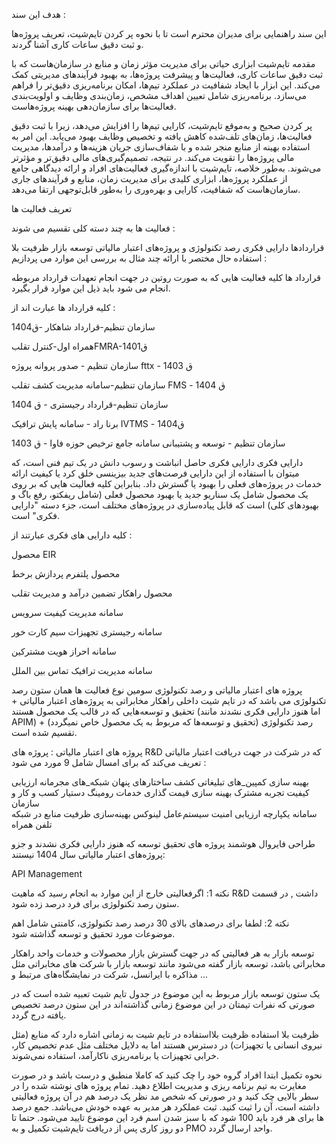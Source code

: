 هدف این سند :

این سند راهنمایی برای مدیران محترم است تا با نحوه پر کردن تایم‌شیت، تعریف پروژه‌ها و ثبت دقیق ساعات کاری آشنا گردند.

مقدمه
تایم‌شیت ابزاری حیاتی برای مدیریت مؤثر زمان و منابع در سازمان‌هاست که با ثبت دقیق ساعات کاری، فعالیت‌ها و پیشرفت پروژه‌ها، به بهبود فرآیندهای مدیریتی کمک می‌کند. این ابزار با ایجاد شفافیت در عملکرد تیم‌ها، امکان برنامه‌ریزی دقیق‌تر را فراهم می‌سازد. برنامه‌ریزی شامل تعیین اهداف مشخص، زمان‌بندی وظایف و اولویت‌بندی فعالیت‌ها برای سازمان‌دهی بهینه پروژه‌هاست.

پر کردن صحیح و به‌موقع تایم‌شیت، کارایی تیم‌ها را افزایش می‌دهد، زیرا با ثبت دقیق فعالیت‌ها، زمان‌های تلف‌شده کاهش یافته و تخصیص وظایف بهبود می‌یابد. این امر به استفاده بهینه از منابع منجر شده و با شفاف‌سازی جریان هزینه‌ها و درآمدها، مدیریت مالی پروژه‌ها را تقویت می‌کند. در نتیجه، تصمیم‌گیری‌های مالی دقیق‌تر و مؤثرتر می‌شوند. به‌طور خلاصه، تایم‌شیت با اندازه‌گیری فعالیت‌های افراد و ارائه دیدگاهی جامع از عملکرد پروژه‌ها، ابزاری کلیدی برای مدیریت زمان، منابع و فرآیندهای جاری سازمان‌هاست که شفافیت، کارایی و بهره‌وری را به‌طور قابل‌توجهی ارتقا می‌دهد.



تعریف فعالیت ها


 فعالیت ها به چند دسته کلی تقسیم می شوند :



قراردادها
دارایی فکری
رصد تکنولوژی و پروژه‌های اعتبار مالیاتی
توسعه بازار
ظرفیت بلا استفاده
حال مختصر با ارائه چند مثال به بررسی این موارد می پردازیم :

قرارداد ها
کلیه فعالیت هایی که به صورت روتین در جهت انجام  تعهدات قرارداد مربوطه انجام می شود باید ذیل این موارد قرار بگیرد.

کلیه قرارداد ها عبارت اند از :

سازمان تنظیم-قرارداد شاهکار -ق1404

همراه اول-کنترل تقلبFMRA-ق1401

سازمان تنظیم - صدور پروانه پروژه fttx - ق 1403

سازمان تنظیم-سامانه مدیریت کشف تقلب FMS - ق 1404

سازمان تنظیم-قرارداد رجیستری - ق 1404

برنا راد - سامانه پایش ترافیک IVTMS - ق1404

سازمان تنظیم - توسعه و پشتیبانی سامانه جامع ترخیص حوزه فاوا - ق 1403

دارایی فکری
دارایی فکری حاصل انباشت و رسوب دانش در یک تیم فنی است، که میتوان با استفاده از این دارایی فرصت‌های جدید بیزینسی خلق کرد یا کیفیت ارائه خدمات در پروژه‌های فعلی را بهبود یا گسترش داد. بنابراین کلیه فعالیت هایی که بر روی یک محصول شامل یک سناریو جدید یا بهبود محصول فعلی (شامل ریفکتو، رفع باگ و بهبودهای کلی) است که قابل پیاده‌سازی در پروژه‌های مختلف است، جزء دسته "دارایی فکری" است. 

کلیه دارایی های فکری عبارتند از :

محصول EIR

محصول پلتفرم پردازش برخط

محصول راهکار تضمین درآمد و مدیریت تقلب

سامانه مدیریت کیفیت سرویس

سامانه رجیستری تجهیزات سیم کارت خور

سامانه احراز هویت مشترکین

سامانه مدیریت ترافیک تماس بین الملل

پروژه های اعتبار مالیاتی و رصد تکنولوژی
سومین نوع فعالیت ها همان ستون رصد تکنولوژی می باشد که در تایم شیت داخلی راهکار مخابراتی به پروژه‌های اعتبار مالیاتی + تحقیق و توسعه‌هایی که در قالب یک محصول هستند (اما هنوز دارایی فکری نشدند مانند APIM) +  رصد تکنولوژی (تحقیق و توسعه‌ها که مربوط به یک محصول خاص نمیگردد) تقسیم شده است.  

پروژه های اعتبار مالیاتی : پروژه های R&D  که در شرکت در جهت دریافت اعتبار مالیاتی تعریف می‌کند که برای امسال شامل 9 مورد می شود :

بهینه سازی کمپین_های تبلیغاتی
کشف ساختارهای پنهان شبکه_های مجرمانه
ارزیابی کیفیت تجربه مشترک
بهینه سازی قیمت گذاری خدمات رومینگ
دستیار کسب و کار و سازمان                       
سامانه یکپارچه ارزیابی امنیت سیستم‌عامل لینوکس
بهینه‌سازی ظرفيت منابع در شبکه تلفن همراه

طراحی فایروال هوشمند
پروژه های تحقیق توسعه که هنوز دارایی فکری نشدند و جزو پروژه‌های اعتبار مالیاتی سال 1404 نیستند:

API  Management

 نکته 1: اگرفعالیتی خارج از این موارد به انجام رسید که ماهیت R&D  داشت , در قسمت ستون رصد تکنولوژی برای فرد درصد زده شود.

نکته 2: لطفا برای درصدهای بالای 30 درصد رصد تکنولوژی، کامنتی شامل اهم موضوعات مورد تحقیق و توسعه گذاشته شود. 

توسعه بازار
به هر فعالیتی که در جهت گسترش بازار محصولات و خدمات واحد راهکار مخابراتی باشد، توسعه بازار گفته می‌شود مانند توسعه بازار با شرکت های مخابراتی  مثل مذاکره با ایرانسل، شرکت در نمایشگاه‌های مرتبط و ...

یک ستون توسعه بازار مربوط به این موضوع در جدول تایم شیت تعبیه شده است که در صورتی که نفرات تیمتان در این موضوع زمانی گذاشته‌اند در این ستون درصد تخصیص یافته درج گردد. 

ظرفیت بلا استفاده
ظرفیت بلااستفاده در تایم شیت به زمانی اشاره دارد که منابع (مثل نیروی انسانی یا تجهیزات) در دسترس هستند اما به دلایل مختلف مثل عدم تخصیص کار، خرابی تجهیزات یا برنامه‌ریزی ناکارآمد، استفاده نمی‌شوند.

نحوه تکمیل
ابتدا افراد گروه خود را چک کنید که کاملا منطبق و درست باشد و در صورت مغایرت به تیم برنامه ریزی و مدیریت اطلاع دهید.
تمام پروژه های نوشته شده را در سطر بالایی چک کنید و در صورتی که شخص مد نظر یک درصد هم در آن پروژه فعالیتی داشته است، آن را ثبت کنید.
ثبت عملکرد هر مدیر به عهده خودش می‌باشد.
جمع درصد ها برای هر فرد باید 100 شود که با سبز شدن اسم فرد این موضوع تایید می‌شود.
حتما تا دو روز کاری پس از دریافت تایم‌شیت تکمیل و به PMO واحد ارسال گردد.
